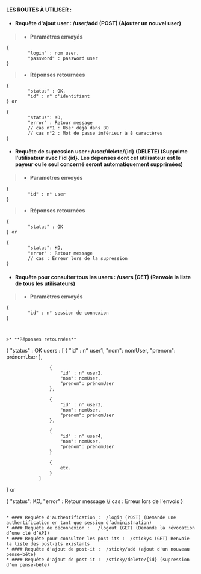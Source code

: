 #### LES ROUTES À UTILISER :



* #### Requête d'ajout user :  /user/add (POST) (Ajouter un nouvel user)

>*  **Paramètres envoyés**
```
{
        "login" : nom user,
        "password" : password user
}
```

>* **Réponses retournées**    
```
{
        "status" : OK,
        "id" : n° d'identifiant
} or

{
        "status": KO,
        "error" : Retour message
        // cas n°1 : User déjà dans BD
        // cas n°2 : Mot de passe inférieur à 8 caractères
}
```



* #### Requête de supression user :  /user/delete/{id} (DELETE) (Supprime l’utilisateur avec l’id {id}. Les dépenses dont cet utilisateur est le payeur ou le seul concerné seront automatiquement supprimées)

>*  **Paramètres envoyés**
```
{
        "id" : n° user
}
```

>* **Réponses retournées**    
```
{
        "status" : OK
} or

{
        "status": KO,
        "error" : Retour message
        // cas : Erreur lors de la supression
}
```



* #### Requête pour consulter tous les users :  /users (GET) (Renvoie la liste de tous les utilisateurs)

>*  **Paramètres envoyés**
```
{
        "id" : n° session de connexion
}



>* **Réponses retournées**    
```
{
        "status" : OK
        users : [ 
                    {
                        "id" : n° user1,
                        "nom": nomUser,
                        "prenom": prénomUser
                    },

                    {
                        "id" : n° user2,
                        "nom": nomUser,
                        "prenom": prénomUser
                    },

                    {
                        "id" : n° user3,
                        "nom": nomUser,
                        "prenom": prénomUser
                    },

                    {
                        "id" : n° user4,
                        "nom": nomUser,
                        "prenom": prénomUser
                    }  

                    {
                        etc.
                    }  
                ]
} or

{
        "status": KO,
        "error" : Retour message
        // cas : Erreur lors de l'envois
}
```

* #### Requête d'authentification :  /login (POST) (Demande une authentification en tant que session d’administration)
* #### Requête de déconnexion :   /logout (GET) (Demande la révocation d’une clé d’API)
* #### Requête pour consulter les post-its :  /stickys (GET) Renvoie la liste des post-its existants
* #### Requête d'ajout de post-it :  /sticky/add (ajout d'un nouveau pense-bête)
* #### Requête d'ajout de post-it :  /sticky/delete/{id} (supression d'un pense-bête)
